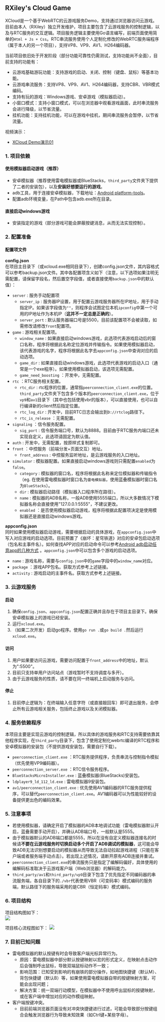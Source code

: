 ## RXiley's Cloud Game  
  
  XCloud是一个基于WebRTC的云游戏服务Demo，支持通过浏览器访问云游戏。目前由本人（RXiley）独立开发维护，项目主要包含了云游戏服务的控制逻辑，以及与RTC服务的交互逻辑。项目服务逻辑主要使用Go语言编写，前端页面使用简单的`Html + Js + Css`。RTC串流服务使用个人定制化修改的WebRTC服务端程序（属于本人的另一个项目），支持VP8、VP9、AV1、H264编码器。  
    
  当前项目依旧处于开发阶段（部分功能可靠性仍需测试，支持功能尚不全面），目前支持的功能有：  
  + 云游戏基础游玩功能：支持游戏的启动、关闭、控制（键盘、鼠标）等基本功能。
  + 云游戏串流服务：支持VP8、VP9、AV1、H264编码器，支持CBR、VBR模式编码。
  + 支持有玩的游戏：Windows游戏、安卓游戏（模拟器启动）。
  + 小窗口模式：支持小窗口模式，可以在浏览器中观看游戏画面，此时串流服务会进行降级，以节省流量。
  + 挂机功能：支持挂机功能，可以在游戏中挂机，期间串流服务会暂停，以节省流量。  
    
  视频演示：
  + [XCloud Demo演示01](https://www.bilibili.com/video/BV1rLV5eKEWo/)
### 1. 项目依赖  
#### 使用模拟器启动游戏（推荐）  
+ 安卓模拟器（推荐使用雷电模拟器或BlueStacks，`third_party`文件夹下提供了二者的安装包），以及**安装好想要运行的游戏**。  
+ adb工具，用于连接安卓模拟器，下载地址：[Android platform-tools](https://developer.android.com/studio/releases/platform-tools?hl=zh-cn)。
+ 配置adb环境变量，在Path中包含adb.exe所在目录。
  
#### 直接启动windows游戏
+ 安装指定的游戏（部分游戏可能会屏蔽按键消息，从而无法实现控制）。
  
### 2. 配置准备  
#### 配置项文件  
**config.json**  
在项目主目录下（或xcloud.exe相同目录下），创建config.json文件，其内容格式可以参考backup.json文件。其中各配置项含义如下（注意，以下选项如果注明无需配置，请保留字段名，然后置空字段值，或者直接使用`backup.json`中的默认值）：
+ `server` : 服务手动配置项
  + `server_ip` : 服务器IP设置，用于配置云游戏服务器所在IP地址，用于手动指定IP。如果该字段值为`""`，则程序会试图定位本机`ipconfig`中第一个可用的IP地址作为本机IP（**这并不一定总是正确的**）。
  + `server_port` : 默认服务器端口号是5500，目前该配置项不会被读取，如需修改请修改`front`配置项。
+ `game` : 游戏相关配置项。
  + `window_name` : 如果直接启动windows游戏，此选项代表游戏启动后的窗口名称，程序将根据此名称定位游戏并传输指令。如果使用模拟器启动，该代表游戏的名字，程序将根据此名字去`appconfig.json`中查询对应的启动选项。
  + `game_dir` : 如果直接启动windows游戏，此选项代表游戏的启动入口（通常是一个exe程序）。如果使用模拟器启动，该选项无需配置。
  + `game_need_boosting` ：开发中，无需配置。
+ `rtc` ：RTC服务相关配置。
  + `rtc_dir` : rtc程序的位置，通常指`peerconnection_client.exe`的位置。`third_party`文件夹下包含多个版本的`peerconnection_client.exe`，位于`vp9`和`av1`目录下（其中也包括使用vbr的版本），可以直接使用，也可以自行编译新的client然后指定位置。
  + `rtc_log_dir` : 开发中，目前RTC日志会输出到`D://rtclog`路径下。
  + `rtc_is_release` ：无需配置。
+ `signaling` ：信令服务配置。
  + `sig_port` : 信令服务端口号，默认为8888。目前由于RTC服务内端口还未实现自定义，此选项请固定为默认值。
+ `auth` : 开发中，无需配置，按原样式复制即可。
+ `front` ：中控服务（前端分发+页面交互）地址。
  + `front_address` : 中控服务监听地址，是云游戏服务的入口地址。
+ `simulator` : 模拟器配置。如果直接启动windows游戏则只需配置`enabled`为`false`。
  + `category` : 模拟器的窗口名，程序将根据此名称来定位模拟器和传输指令（eg. 在使用雷电模拟器时窗口名为`雷电模拟器`，使用蓝叠模拟器时窗口名为`BlueStacks`）。
  + `dir` : 模拟器启动路径（模拟器入口程序所在路径）。
  + `name` : 模拟器的ADB名称，一般ADB使用5555端口，所以大多数情况下模拟器名称会直接使用"127.0.0.1:5555"，不建议更改。
  + `enabled` ：是否使用模拟器启动游戏，程序将根据此配置项决定是使用模拟器还是直接启动windows游戏。
  
**appconfig.json**  
同时如果使用模拟器启动游戏，需要根据启动的具体游戏，在`appconfig.json`中写入对应游戏的启动选项。目前预置了《崩坏：星穹铁道》对应的安卓包启动选项（包名和主事件名）。如何查找APP对应的启动命令可以参考[Android adb启动任意app的几种方式](https://blog.csdn.net/ezconn/article/details/99885715) 。`appconfig.json`中可以包含多个游戏的启动选项。
+ `name` : 游戏名称，需要与`config.json`中的`game`字段中的`window_name`对应。
+ `package` ：游戏APP包名。获取方式参考上述链接。
+ `activity` : 游戏启动的主事件名。获取方式参考上述链接。
  
### 3. 云游戏服务  
#### 启动
1. 确保`config.json`、`appconfig.json`配置正确并且存在于项目主目录下。确保安卓模拟器上的游戏已经安装。
2. 运行`xcloud.exe`。
3. （如果二次开发）启动go程序。使用`go run .`或`go build .`然后运行`xcloud.exe`。

#### 访问
1. 用户如果要访问云游戏，需要访问配置于`front_address`中的地址，默认为":5500"。
2. 目前只支持单用户访问站点（游戏暂时不支持调度与多开）。
3. 由于云游戏服务的性质，请不要在同一终端机上启动服务与访问。

#### 停止
1. 目前停止逻辑为：在终端输入任意字符（或直接敲回车）即可退出服务，会停止所有云游戏相关服务，包括终止游戏以及关闭模拟器。

### 4. 服务依赖程序
本项目主要是实现云游戏的控制逻辑，所以具体的游戏服务和RTC支持需要依靠其他程序实现，在`third_party`目录下，包含了使用定制化webrtc编译的RTC程序和安卓模拟器的安装包（不提供游戏安装包，需要自行下载）。
+ `peerconnection_client.exe` ：RTC服务提供程序，负责串流与控制指令模拟（优先使用VP9编码器）。
+ `peerconnection_server.exe` ：RTC信令服务程序。
+ `BlueStacksMicroInstaller.exe` : 蓝叠模拟器(BlueStacks)安装包。
+ `ldplayer9_ld_112_ld.exe` : 雷电模拟器9安装包。
+ `av1/peerconnection_client.exe` : 优先使用AV1编码器的RTC服务提供程序，可以替代`peerconnection_client.exe`。AV1编码器可以为性能较好的设备提供更出色的编码效果。  

### 5. 注意事项  
+ 若使用模拟器，请确定开启了模拟器的ADB本地调试功能（雷电模拟器默认开启，蓝叠需要手动开启），并确认ADB端口号，一般默认是5555。
+ 由于模拟器默认的ADB端口都是5555，所以在没有自定义模拟器连接名的时候请**不要在云游戏服务时切换启动多个开启了ADB调试的模拟器**，这可能会导致ADB无法识别想要启动的模拟器从而导致无法自动拉起游戏进程（只能在客户端或者服务端手动点击）。若出现上述情况，请断开原有ADB连接并重试。
+ `peerconnection_client.exe`的串流服务只是指定了编解码偏好，具体使用的编解码标准取决于云游戏客户端（Web浏览器）的解码能力。
+ `third_party/av1`和`third_party/vp9`目录下包含了优先指定不同编码器的串流服务端，各自目录下的`./vbr`代表使用VBR（可变码率）模式编码的服务端，默认路径下的服务端采用的是CBR（恒定码率）模式编码。  

### 6. 项目结构  
项目结构图如下：  
![](./static/img/XCloud架构图.png)

项目核心流程图如下：
![](./static/img/云游戏总体流程.png)

### 7. 目前已知问题  
+ 雷电模拟器的默认按键有时会导致客户端光标异常行为。  
  + 原因：雷电模拟器中部分默认按键映射以宏的形式定义，在映射点击动作后会强制呼出鼠标，导致双端鼠标动作不一致；
  + 影响范围：已知受到影响的有崩铁的部分操作，如地图快捷键（默认M）、背包快捷键（默认B）等，如果使用雷电模拟器自带的按键映射方案，可能会出现问题；
  + 解决方案：统一双端行动模型，在模拟器中不使用呼出鼠标的按键映射，或在客户端中增加对应的动作模组映射。
+ 客户端按键冲突。
  + 目前前端浏览器页面没有对冲突快捷键进行过滤，可能会导致部分按键组合会触发浏览器行为导致未知效果（如Ctrl键+某些字母）。